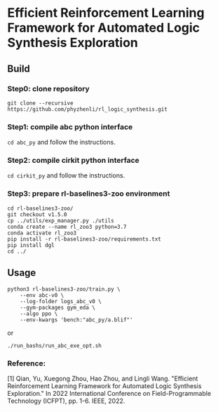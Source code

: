 # Efficient Reinforcement Learning Framework for Automated Logic Synthesis Exploration


## Build

### Step0: clone repository
```
git clone --recursive https://github.com/phyzhenli/rl_logic_synthesis.git
```

### Step1: compile abc python interface
`cd abc_py` and follow the instructions.

### Step2: compile cirkit python interface
`cd cirkit_py` and follow the instructions.

### Step3: prepare rl-baselines3-zoo environment
```
cd rl-baselines3-zoo/
git checkout v1.5.0
cp ../utils/exp_manager.py ./utils
conda create --name rl_zoo3 python=3.7
conda activate rl_zoo3
pip install -r rl-baselines3-zoo/requirements.txt
pip install dgl
cd ../
```

## Usage
```
python3 rl-baselines3-zoo/train.py \
    --env abc-v0 \
    --log-folder logs_abc_v0 \
    --gym-packages gym_eda \
    --algo ppo \
    --env-kwargs 'bench:"abc_py/a.blif"'
```
or
```
./run_bashs/run_abc_exe_opt.sh
```

### Reference:
[1] Qian, Yu, Xuegong Zhou, Hao Zhou, and Lingli Wang. "Efficient Reinforcement Learning Framework for Automated Logic Synthesis Exploration." In 2022 International Conference on Field-Programmable Technology (ICFPT), pp. 1-6. IEEE, 2022.